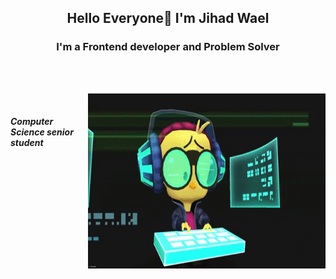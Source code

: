 
<h2 align="center">Hello Everyone👋 I'm Jihad Wael</h1>
<h3 align="center"> I'm a Frontend developer and Problem Solver</h3>
<br/>
<br/>

<img align="right" src="https://github.com/JihadWael099/JihadWael099/blob/main/giphy.gif" href="https://github.com/sp-xd" alt="CoDiNg RocKs"  width="380" height="280"/><br> 
<h5>Computer Science senior student </h5>






